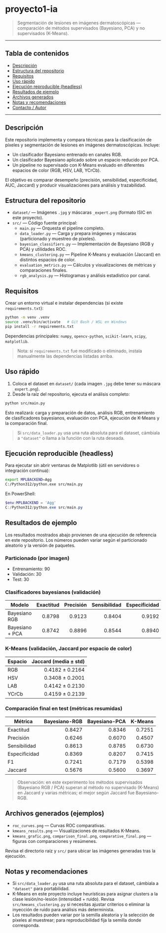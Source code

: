 # proyecto1-ia

> Segmentación de lesiones en imágenes dermatoscópicas — comparación de métodos supervisados (Bayesiano, PCA) y no supervisados (K-Means).

---

## Tabla de contenidos

- [Descripción](#descripción)
- [Estructura del repositorio](#estructura-del-repositorio)
- [Requisitos](#requisitos)
- [Uso rápido](#uso-rápido)
- [Ejecución reproducible (headless)](#ejecución-reproducible-headless)
- [Resultados de ejemplo](#resultados-de-ejemplo)
- [Archivos generados](#archivos-generados)
- [Notas y recomendaciones](#notas-y-recomendaciones)
- [Contacto / Autor](#contacto--autor)

---

## Descripción

Este repositorio implementa y compara técnicas para la clasificación de píxeles y segmentación de lesiones en imágenes dermatoscópicas. Incluye:

- Un clasificador Bayesiano entrenado en canales RGB.
- Un clasificador Bayesiano aplicado sobre un espacio reducido por PCA.
- Un pipeline no supervisado con K-Means evaluado en diferentes espacios de color (RGB, HSV, LAB, YCrCb).

El objetivo es comparar desempeño (precisión, sensibilidad, especificidad, AUC, Jaccard) y producir visualizaciones para análisis y trazabilidad.

## Estructura del repositorio

- `dataset/` — Imágenes `.jpg` y máscaras `_expert.png` (formato ISIC en este proyecto).
- `src/` — Código fuente principal:
  - `main.py` — Orquesta el pipeline completo.
  - `data_loader.py` — Carga y prepara imágenes y máscaras (particionado y muestreo de píxeles).
  - `bayesian_classifiers.py` — Implementación de Bayesiano (RGB y PCA) y utilidades ROC.
  - `kmeans_clustering.py` — Pipeline K-Means y evaluación (Jaccard) en distintos espacios de color.
  - `evaluation_metrics.py` — Cálculos y visualizaciones de métricas y comparaciones finales.
  - `rgb_analysis.py` — Histogramas y análisis estadístico por canal.

## Requisitos

Crear un entorno virtual e instalar dependencias (si existe `requirements.txt`):

```bash
python -m venv .venv
source .venv/bin/activate   # Git Bash / WSL en Windows
pip install -r requirements.txt
```

Dependencias principales: `numpy`, `opencv-python`, `scikit-learn`, `scipy`, `matplotlib`.

> Nota: si `requirements.txt` fue modificado o eliminado, instala manualmente las dependencias listadas arriba.

## Uso rápido

1. Coloca el dataset en `dataset/` (cada imagen `.jpg` debe tener su máscara `_expert.png`).
2. Desde la raíz del repositorio, ejecuta el análisis completo:

```bash
python src/main.py
```

Esto realizará: carga y preparación de datos, análisis RGB, entrenamiento de clasificadores bayesianos, evaluación con PCA, ejecución de K-Means y la comparación final.

> Si `src/data_loader.py` usa una ruta absoluta para el dataset, cámbiala a `"dataset"` o llama a la función con la ruta deseada.

## Ejecución reproducible (headless)

Para ejecutar sin abrir ventanas de Matplotlib (útil en servidores o integración continua):

```bash
export MPLBACKEND=Agg
C:/Python312/python.exe src/main.py
```

En PowerShell:

```powershell
$env:MPLBACKEND = 'Agg'
C:/Python312/python.exe src/main.py
```

## Resultados de ejemplo

Los resultados mostrados abajo provienen de una ejecución de referencia en este repositorio. Los números pueden variar según el particionado aleatorio y la versión de paquetes.

### Particionado (por imagen)

- Entrenamiento: 90
- Validación: 30
- Test: 30

### Clasificadores bayesianos (validación)

| Modelo | Exactitud | Precisión | Sensibilidad | Especificidad | AUC |
|---|---:|---:|---:|---:|---:|
| Bayesiano RGB | 0.8798 | 0.9123 | 0.8404 | 0.9192 | 0.9432 |
| Bayesiano + PCA | 0.8742 | 0.8896 | 0.8544 | 0.8940 | 0.9365 |

### K-Means (validación, Jaccard por espacio de color)

| Espacio | Jaccard (media ± std) |
|---|---:|
| RGB | 0.4182 ± 0.2164 |
| HSV | 0.3408 ± 0.2001 |
| LAB | 0.4142 ± 0.2130 |
| YCrCb | 0.4159 ± 0.2139 |

### Comparación final en test (métricas resumidas)

| Métrica | Bayesiano-RGB | Bayesiano-PCA | K-Means |
|---|---:|---:|---:|
| Exactitud | 0.8427 | 0.8346 | 0.7251 |
| Precisión | 0.6246 | 0.6070 | 0.4507 |
| Sensibilidad | 0.8613 | 0.8785 | 0.6730 |
| Especificidad | 0.8369 | 0.8207 | 0.7415 |
| F1 | 0.7241 | 0.7179 | 0.5398 |
| Jaccard | 0.5676 | 0.5600 | 0.3697 |

> Observación: en este experimento los métodos supervisados (Bayesiano RGB / PCA) superan al método no supervisado (K-Means) en Jaccard y varias métricas; el mejor según Jaccard fue Bayesiano-RGB.

## Archivos generados (ejemplos)

- `roc_curves.png` — Curvas ROC comparativas.
- `kmeans_results.png` — Visualizaciones de resultados K-Means.
- `kmeans_grafic.png`, `comparison_final.png`, `comparative_final.png` — figuras con comparaciones y resúmenes.

Revisa el directorio raíz y `src/` para ubicar las imágenes generadas tras la ejecución.

## Notas y recomendaciones

- Si `src/data_loader.py` usa una ruta absoluta para el dataset, cámbiala a `"dataset"` para portabilidad.
- K-Means en este proyecto incluye heurísticas para asignar clusters a la clase lesión/no-lesión (intensidad + ruido). Revisa `src/kmeans_clustering.py` si necesitas ajustar criterios o eliminar la inyección de ruido para análisis más determinista.
- Los resultados pueden variar por la semilla aleatoria y la selección de píxeles al muestrear; para reproducibilidad fija la semilla donde corresponda.



